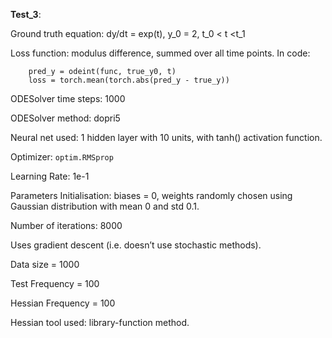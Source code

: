 **Test_3**:

Ground truth equation: dy/dt = exp(t), y_0 = 2, t_0 &lt; t &lt;t_1

Loss function: modulus difference, summed over all time points. In code:


```
    pred_y = odeint(func, true_y0, t)
    loss = torch.mean(torch.abs(pred_y - true_y))
```


ODESolver time steps: 1000

ODESolver method: dopri5

Neural net used: 1 hidden layer with 10 units, with tanh() activation function. 

Optimizer: <code>optim.RMSprop</code>

Learning Rate: 1e-1

Parameters Initialisation: biases = 0, weights randomly chosen using Gaussian distribution with mean 0 and std 0.1.

Number of iterations: 8000

Uses gradient descent (i.e. doesn’t use stochastic methods).

Data size = 1000

Test Frequency = 100

Hessian Frequency = 100

Hessian tool used: library-function method.
